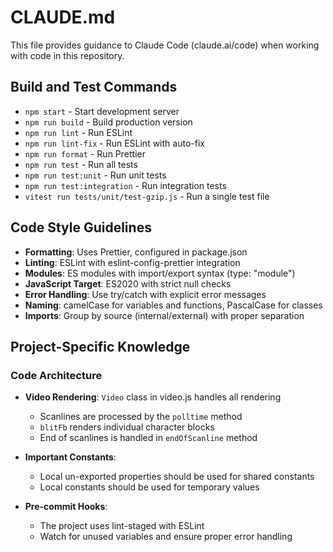 # CLAUDE.md

This file provides guidance to Claude Code (claude.ai/code) when working with code in this repository.

## Build and Test Commands

- `npm start` - Start development server
- `npm run build` - Build production version
- `npm run lint` - Run ESLint
- `npm run lint-fix` - Run ESLint with auto-fix
- `npm run format` - Run Prettier
- `npm run test` - Run all tests
- `npm run test:unit` - Run unit tests
- `npm run test:integration` - Run integration tests
- `vitest run tests/unit/test-gzip.js` - Run a single test file

## Code Style Guidelines

- **Formatting**: Uses Prettier, configured in package.json
- **Linting**: ESLint with eslint-config-prettier integration
- **Modules**: ES modules with import/export syntax (type: "module")
- **JavaScript Target**: ES2020 with strict null checks
- **Error Handling**: Use try/catch with explicit error messages
- **Naming**: camelCase for variables and functions, PascalCase for classes
- **Imports**: Group by source (internal/external) with proper separation

## Project-Specific Knowledge

### Code Architecture

- **Video Rendering**: `Video` class in video.js handles all rendering

  - Scanlines are processed by the `polltime` method
  - `blitFb` renders individual character blocks
  - End of scanlines is handled in `endOfScanline` method

- **Important Constants**:

  - Local un-exported properties should be used for shared constants
  - Local constants should be used for temporary values

- **Pre-commit Hooks**:
  - The project uses lint-staged with ESLint
  - Watch for unused variables and ensure proper error handling
